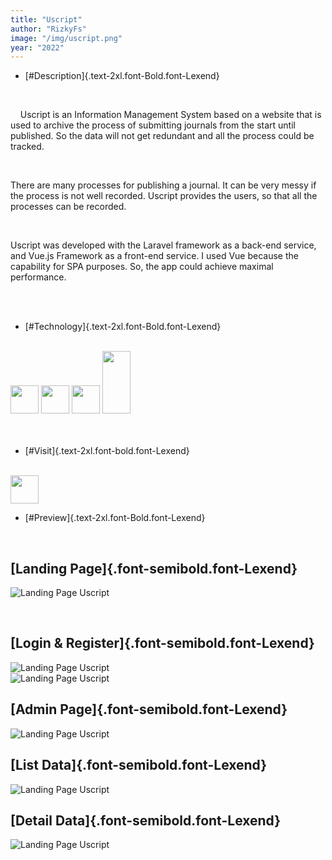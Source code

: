 ```yaml
---
title: "Uscript"
author: "RizkyFs"
image: "/img/uscript.png"
year: "2022"
---
```


- [#Description]{.text-2xl.font-Bold.font-Lexend}

<br>

&nbsp;&nbsp;&nbsp;&nbsp;Uscript is an Information Management System based on a website that is used to archive the process of submitting journals from the start until published. So the data will not get redundant and all the process could be tracked.

<br>

There are many processes for publishing a journal. It can be very messy if the process is not well recorded. Uscript provides the users, so that all the processes can be recorded.

<br>

Uscript was developed with the Laravel framework as a back-end service, and Vue.js Framework as a front-end service. I used Vue because the capability for SPA purposes. So, the app could achieve maximal performance.

<br>
<br>

- [#Technology]{.text-2xl.font-Bold.font-Lexend}

<br>
<div class="flex gap-4">
<img src="/svg/laravel.svg" width="45">
<img src="/svg/mysql.svg" width="45">
<img src="/svg/vue.svg" width="45">
<img src="/svg/tailwindcss.svg" width="45" height="100">
</div>
<br>
<br>

- [#Visit]{.text-2xl.font-bold.font-Lexend}

<br>
<a href="http://uscript.ptumdi.com/" target="_blank">
<img src="/svg/web.svg" width="45">
</a>
<br>

- [#Preview]{.text-2xl.font-Bold.font-Lexend}

<br>

## [Landing Page]{.font-semibold.font-Lexend}

![Landing Page Uscript](/img/Uscript/LandingPage.png)

<br>

## [Login & Register]{.font-semibold.font-Lexend}

![Landing Page Uscript](/img/Uscript/Login.png)
<br>
![Landing Page Uscript](/img/Uscript/Register.png)
<br>

## [Admin Page]{.font-semibold.font-Lexend}

![Landing Page Uscript](/img/Uscript/AdminPage.jpg)
<br>

## [List Data]{.font-semibold.font-Lexend}

![Landing Page Uscript](/img/Uscript/ListData.png)
<br>

## [Detail Data]{.font-semibold.font-Lexend}

![Landing Page Uscript](/img/Uscript/DetailData.png)
<br>
